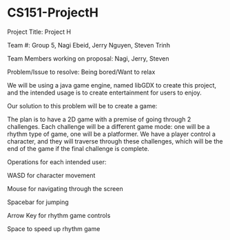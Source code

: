 # CS151-ProjectH

Project Title: Project H

Team #: Group 5, Nagi Ebeid, Jerry Nguyen, Steven Trinh

Team Members working on proposal: Nagi, Jerry, Steven

Problem/Issue to resolve: Being bored/Want to relax

We will be using a java game engine, named libGDX to create this project, and the intended usage is to create entertainment for users to enjoy. 

Our solution to this problem will be to create a game:

The plan is to have a 2D game with a premise of going through 2 challenges.
Each challenge will be a different game mode: one will be a rhythm type of game, one will be a platformer. 
We have a player control a character, and they will traverse through these challenges, which will be the end of the game if the final challenge is complete. 

Operations for each intended user: 

WASD for character movement

Mouse for navigating through the screen

Spacebar for jumping

Arrow Key for rhythm game controls

Space to speed up rhythm game





